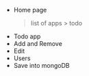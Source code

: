 * Home page
    > list of apps
        > todo
* Todo app
* Add and Remove
* Edit
* Users
* Save into mongoDB